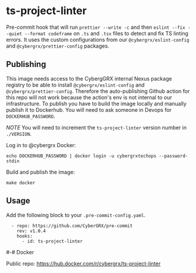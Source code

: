 # ts-project-linter

Pre-commit hook that will run `prettier --write -c` and then `eslint --fix --quiet --format codeframe` on `.ts` and `.tsx` files to detect and fix TS linting errors. It uses the custom configurations from our `@cybergrx/eslint-config` and `@cybergrx/prettier-config` packages.

## Publishing

This image needs access to the CybergGRX internal Nexus package registry to be able to install `@cybergrx/eslint-config` and `@cybergrx/prettier-config`. Therefore the auto-publishing Github action for this repo will not work because the action's env is not internal to our infrastructure. To publish you have to build the image locally and manually publish it to Dockerhub. You will need to ask someone in Devops for `DOCKERHUB_PASSWORD`.

_NOTE_ You will need to increment the `ts-project-linter` version number in `./VERSION`.

Log in to @cybergrx Docker:

```
echo DOCKERHUB_PASSWORD | docker login -u cybergrxtechops --password-stdin
```

Build and publish the image:

```
make docker
```

## Usage

Add the following block to your `.pre-commit-config.yaml`.

```
  - repo: https://github.com/CyberGRX/pre-commit
    rev: v1.0.4
    hooks:
      - id: ts-project-linter
```

#-# Docker

Public repo: https://hub.docker.com/r/cybergrx/ts-project-linter
